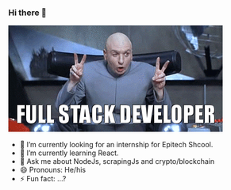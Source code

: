 ### Hi there 👋

![](https://github.com/MathisZerbib/MathisZerbib/blob/main/fullstackdeveloper.gif)


- 🔭 I’m currently looking for an internship for Epitech Shcool.
- 🌱 I’m currently learning React.
- 💬 Ask me about NodeJs, scrapingJs and crypto/blockchain
- 😄 Pronouns: He/his
- ⚡ Fun fact: ...?

